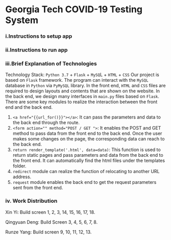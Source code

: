 # Georgia Tech COVID-19 Testing System
### i.Instructions to setup app


### ii.Instructions to run app


### iii.Brief Explanation of Technologies
Technology Stack: `Python 3.7` + `Flask` + `MySQ`L + `HTML` + `CSS`
Our project is based on `Flask` framework. The program can interact with the `MySQL` database in `Python` via `PyMySQL` library. 
In the front end, `HTML` and `CSS` files are required to design layouts and contents that are shown on the website. In the back end, we design many interfaces in `main.py` files based on `Flask`.
There are some key modules to realize the interaction between the front end and the back end. 
1. `<a href="{{url_for()}}"></a>`: It can pass the parameters and data to the back end through the route.
2. `<form action="" method="POST / GET ">`: It enables the POST and GET method to pass data from the front end to the back end. Once the user makes some changes on the page, the corresponding data can reach to the back end.
3. `return render_template('.html', data=data)`: This function is used to return static pages and pass parameters and data from the back end to the front end. It can automatically find the html files under the templates folder. 
4. `redirect` module can realize the function of relocating to another URL address.
5. `request` module enables the back end to get the request parameters sent from the front end. 

### iv.	Work Distribution
Xin Yi: Build screen 1, 2, 3, 14, 15, 16, 17, 18.

Qingyuan Deng: Build Screen 3, 4, 5, 6, 7, 8.

Runze Yang: Build screen 9, 10, 11, 12, 13.


